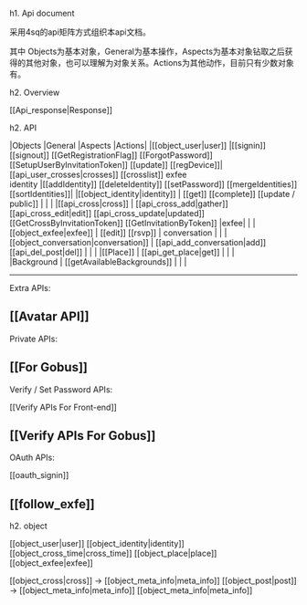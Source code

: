 h1. Api document

采用4sq的api矩阵方式组织本api文档。

其中 Objects为基本对象，General为基本操作，Aspects为基本对象钻取之后获得的其他对象，也可以理解为对象关系。Actions为其他动作，目前只有少数对象有。

h2. Overview

[[Api_response|Response]]

h2. API

|Objects	|General	|Aspects	|Actions|
|[[object_user|user]]   |[[signin]]
[[signout]]
[[GetRegistrationFlag]]
[[ForgotPassword]]
[[SetupUserByInvitationToken]]
[[update]]
[[regDevice]]|[[api_user_crosses|crosses]]
[[crosslist]]
                         exfee  
                         identity |[[addIdentity]]
[[deleteIdentity]]
[[setPassword]]
[[mergeIdentities]]
[[sortIdentities]]|
|[[object_identity|identity]] | [[get]]
[[complete]]
[[update / public]] |     | |
|[[api_cross|cross]] | [[api_cross_add|gather]]
              [[api_cross_edit|edit]]
              [[api_cross_update|updated]]
[[GetCrossByInvitationToken]]
[[GetInvitationByToken]]  |exfee|                      |
|[[object_exfee|exfee]] | [[edit]]
[[rsvp]]  | conversation |             |
|[[object_conversation|conversation]] | [[api_add_conversation|add]]         
                                     [[api_del_post|del]]  | |             |
|[[Place]] | [[api_get_place|get]]  |        | |   
|Background | [[getAvailableBackgrounds]]  |        | |   




----------------------------------------------------
Extra APIs:

[[Avatar API]]
----------------------------------------------------
Private APIs:

[[For Gobus]]
----------------------------------------------------
Verify / Set Password APIs:

[[Verify APIs For Front-end]]

[[Verify APIs For Gobus]]
----------------------------------------------------
OAuth APIs:

[[oauth_signin]]

[[follow_exfe]]
----------------------------------------------------

h2. object

[[object_user|user]]
[[object_identity|identity]]
[[object_cross_time|cross_time]]
[[object_place|place]]
[[object_exfee|exfee]]

[[object_cross|cross]] -> [[object_meta_info|meta_info]]
[[object_post|post]] -> [[object_meta_info|meta_info]]
[[object_meta_info|meta_info]]